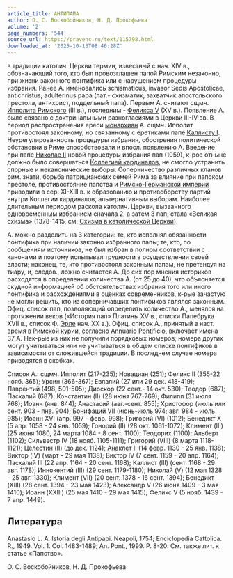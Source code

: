 ```yaml
---
article_title: АНТИПАПА
author: О. С. Воскобойников, Н. Д. Прокофьева
volume: '2'
page_numbers: '544'
source_url: https://pravenc.ru/text/115798.html
downloaded_at: '2025-10-13T08:46:28Z'
---
```


в традиции католич. Церкви термин, известный с нач. XIV в., обозначающий того, кто был провозглашен папой Римским незаконно, при жизни законного понтифика или с нарушением процедуры избрания. Ранее А. именовались schismaticus, invasor Sedis Apostolicae, antichristus, adulterinus papa (лат.- схизматик, захватчик апостольского престола, антихрист, поддельный папа). Первым А. считают сщмч. [Ипполита Римского](<https://pravenc.ru/text/Ипполита Римского.html>) (III в.), последним - [Феликса V](<https://pravenc.ru/text/Феликса V.html>) (XV в.). Появление А. было связано с доктринальными разногласиями в Церкви III-IV вв. В период распространения ереси [монархиан](https://pravenc.ru/text/монархианство.html) А. сщмч. Ипполит противостоял законному, но связанному с еретиками папе [Каллисту I](<https://pravenc.ru/text/Каллисту I.html>). Неурегулированность процедуры избрания, обострения политической обстановки в Риме способствовали и впосл. появлению А. Введение при папе [Николае II](<https://pravenc.ru/text/Николае II.html>) новой процедуры избрания пап (1059), к-рое отныне должно было совершаться [Коллегией кардиналов](<https://pravenc.ru/text/Коллегией кардиналов.html>), не смогло устранить спорные и неканонические выборы. Соперничество различных кланов рим. знати, борьба патрицианских семей Рима за влияние при папском престоле, противостояние папства и [Римско-Германской империи](<https://pravenc.ru/text/Римско-Германская империя.html>) приводили в сер. XI-XIII в. к образованию и противоборству партий внутри Коллегии кардиналов, альтернативным выборам. Наиболее длительным периодом раскола католич. Церкви, вызванного одновременным избранием сначала 2, а затем 3 пап, стала «Великая схизма» (1378-1415, см. [Схизма в католической Церкви](<https://pravenc.ru/text/Схизма в католической Церкви.html>)).

А. можно разделить на 3 категории: те, кто исполнял обязанности понтифика при наличии законно избранного папы; те, кто, по сообщениям источников, не был избран в полном соответствии с канонами и поэтому испытывал трудности в осуществлении своей власти; наконец, те, кто противостоял законным папам, не претендуя на тиару, и, следов., ложно считается А. До сих пор мнения историков расходятся в определении количества А. (от 25 до 40), что объясняется скудной информацией об обстоятельствах избрания того или иного понтифика и расхождениями в оценках современников, к-рые зачастую не могли решить, кто из соперничавших понтификов являлся законным. Офиц. список пап, позволяющий определить количество А., менялся на протяжении веков («История пап» Платины XV в., списки Папебрука XVII в., список Ф. [Эрле](https://pravenc.ru/text/Эрле.html) нач. XX в.). Офиц. список А., принятый в наст. время в [Римской курии](<https://pravenc.ru/text/Римская курия.html>), согласно [Annuario Pontificio](<https://pravenc.ru/text/Annuario Pontificio.html>), включает имена 37 А. Нек-рые из них не получили порядковых номеров; номера других могут учитываться или не учитываться в общем списке понтификов в зависимости от сложившейся традиции. В последнем случае номера приводятся в скобках.

Список А.: сщмч. Ипполит (217-235); Новациан (251); Феликс II (355-22 нояб. 365); Урсин (366-367); Евлалий (27 или 29 дек. 418-419); Лаврентий (498, 501-505); Диоскор (22 сент.- 14 окт. 530); Теодор (687); Пасхалий (687); Константин (II) (28 июня 767-769); Филипп (31 июля 768); Иоанн (янв. 844); Анастасий (авг.-сент. 855); Христофор (июль или сент. 903 - янв. 904); Бонифаций VII (июнь-июль 974; авг. 984 - июль 985); Иоанн XVI (апр. 997 - февр. 998); Григорий (VI) (1012); Бенедикт X (5 апр. 1058 - 24 янв. 1059); Гонорий (II) (28 окт. 1061-1072); Климент (III) (25 июня 1080, 24 марта 1084 - 8 сент. 1100); Теодорих (1100); Альберт (1102); Сильвестр IV (18 нояб. 1105-1111); Григорий (VIII) (8 марта 1118-1121); Целестин (II) (до дек. 1124); Анаклет II (14 февр. 1130 - 25 янв. 1138); Виктор (IV) (март - 29 мая 1138); Виктор IV (7 сент. 1159 - 20 апр. 1164); Пасхалий III (22 апр. 1164 - 20 сент. 1168); Каллист (III) (сент. 1168 - 29 авг. 1178); Иннокентий (III) (29 сент. 1179-1180); Николай (V) (12 мая 1328 - 25 авг. 1330); Климент (VII) (20 сент. 1378 - 16 сент. 1394); Бенедикт (XIII) (28 сент. 1394 - 23 мая 1423); Александр V (26 июня 1409 - 3 мая 1410); Иоанн (XXIII) (25 мая 1410 - 29 мая 1415); Феликс V (5 нояб. 1439 - 7 апр. 1449).

## Литература

Anastasio L. A. Istoria degli Antipapi. Neapoli, 1754; Enciclopedia Cattolica. R., 1949. Vol. 1. Col. 1483-1489; An. Pont., 1999. P. 8-20. Cм. также лит. к статье «Папство».

О. С. Воскобойников, Н. Д. Прокофьева
